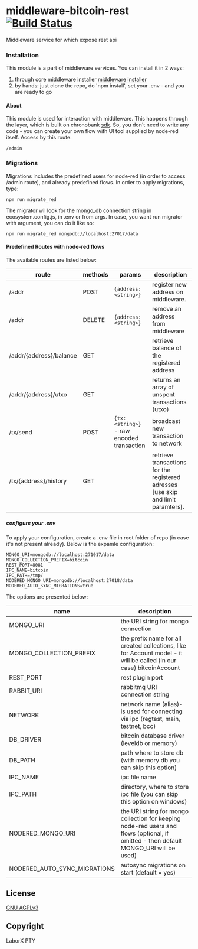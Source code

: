 # middleware-bitcoin-rest [![Build Status](https://travis-ci.org/ChronoBank/middleware-bitcoin-rest.svg?branch=master)](https://travis-ci.org/ChronoBank/middleware-bitcoin-rest)

Middleware service for which expose rest api

### Installation

This module is a part of middleware services. You can install it in 2 ways:

1) through core middleware installer  [middleware installer](https://www.npmjs.com/package/chronobank-middleware)
2) by hands: just clone the repo, do 'npm install', set your .env - and you are ready to go

#### About
This module is used for interaction with middleware. This happens through the layer, which is built on chronobank [sdk](https://github.com/ChronoBank/middleware-service-sdk).
So, you don't need to write any code - you can create your own flow with UI tool supplied by node-red itself. Access by this route:
```
/admin
````


### Migrations
Migrations includes the predefined users for node-red (in order to access /admin route), and already predefined flows.
In order to apply migrations, type:
```
npm run migrate_red
```
The migrator wil look for the mongo_db connection string in ecosystem.config.js, in .env or from args. In case, you want run migrator with argument, you can do it like so:
```
npm run migrate_red mongodb://localhost:27017/data
```

#### Predefined Routes with node-red flows


The available routes are listed below:

| route | methods | params | description |
| ------ | ------ | ------ | ------ |
| /addr   | POST | ``` {address: <string>} ``` | register new address on middleware.
| /addr   | DELETE | ``` {address: <string>} ``` | remove an address from middleware
| /addr/{address}/balance   | GET |  | retrieve balance of the registered address
| /addr/{address}/utxo   | GET | |returns an array of unspent transactions (utxo)
| /tx/send   | POST |  ``` {tx: <string>} ``` - raw encoded transaction | broadcast new transaction to network
| /tx/{address}/history   | GET |  | retrieve transactions for the registered adresses [use skip and limit paramters].



##### сonfigure your .env

To apply your configuration, create a .env file in root folder of repo (in case it's not present already).
Below is the expamle configuration:

```
MONGO_URI=mongodb://localhost:271017/data
MONGO_COLLECTION_PREFIX=bitcoin
REST_PORT=8081
IPC_NAME=bitcoin
IPC_PATH=/tmp/
NODERED_MONGO_URI=mongodb://localhost:27018/data
NODERED_AUTO_SYNC_MIGRATIONS=true
```

The options are presented below:

| name | description|
| ------ | ------ |
| MONGO_URI   | the URI string for mongo connection
| MONGO_COLLECTION_PREFIX   | the prefix name for all created collections, like for Account model - it will be called (in our case) bitcoinAccount
| REST_PORT   | rest plugin port
| RABBIT_URI   | rabbitmq URI connection string
| NETWORK   | network name (alias)- is used for connecting via ipc (regtest, main, testnet, bcc)
| DB_DRIVER   | bitcoin database driver (leveldb or memory)
| DB_PATH   | path where to store db (with memory db you can skip this option)
| IPC_NAME   | ipc file name
| IPC_PATH   | directory, where to store ipc file (you can skip this option on windows)
| NODERED_MONGO_URI   | the URI string for mongo collection for keeping node-red users and flows (optional, if omitted - then default MONGO_URI will be used)
| NODERED_AUTO_SYNC_MIGRATIONS   | autosync migrations on start (default = yes)



License
----
 [GNU AGPLv3](LICENSE)

Copyright
----
LaborX PTY